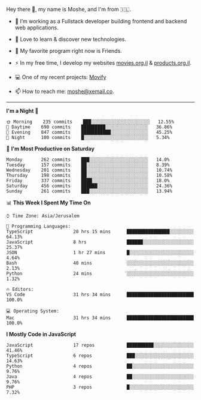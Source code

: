 Hey there 👋, my name is Moshe, and I'm from 🇮🇱.

- :telescope: I’m working as a Fullstack developer building frontend and backend web applications.

- :seedling: Love to learn & discover new technologies.

- 🍿 My favorite program right now is Friends.

- :zap: In my free time, I develop my websites [movies.org.il](https://movies.org.il) & [products.org.il](https://products.org.il).

- 💻 One of my recent projects: [Movify](https://github.com/jewishmoses/movify)

- :mailbox: How to reach me: moshe@xemail.co.

<hr/>

<!--START_SECTION:waka-->
**I'm a Night 🦉** 

```text
🌞 Morning    235 commits    ███░░░░░░░░░░░░░░░░░░░░░░   12.55% 
🌆 Daytime    690 commits    █████████░░░░░░░░░░░░░░░░   36.86% 
🌃 Evening    847 commits    ███████████░░░░░░░░░░░░░░   45.25% 
🌙 Night      100 commits    █░░░░░░░░░░░░░░░░░░░░░░░░   5.34%

```
📅 **I'm Most Productive on Saturday** 

```text
Monday       262 commits    ███░░░░░░░░░░░░░░░░░░░░░░   14.0% 
Tuesday      157 commits    ██░░░░░░░░░░░░░░░░░░░░░░░   8.39% 
Wednesday    201 commits    ██░░░░░░░░░░░░░░░░░░░░░░░   10.74% 
Thursday     198 commits    ██░░░░░░░░░░░░░░░░░░░░░░░   10.58% 
Friday       337 commits    ████░░░░░░░░░░░░░░░░░░░░░   18.0% 
Saturday     456 commits    ██████░░░░░░░░░░░░░░░░░░░   24.36% 
Sunday       261 commits    ███░░░░░░░░░░░░░░░░░░░░░░   13.94%

```


📊 **This Week I Spent My Time On** 

```text
⌚︎ Time Zone: Asia/Jerusalem

💬 Programming Languages: 
TypeScript               20 hrs 15 mins      ████████████████░░░░░░░░░   64.13% 
JavaScript               8 hrs               ██████░░░░░░░░░░░░░░░░░░░   25.37% 
JSON                     1 hr 27 mins        █░░░░░░░░░░░░░░░░░░░░░░░░   4.64% 
Bash                     40 mins             ░░░░░░░░░░░░░░░░░░░░░░░░░   2.13% 
Python                   24 mins             ░░░░░░░░░░░░░░░░░░░░░░░░░   1.32%

🔥 Editors: 
VS Code                  31 hrs 34 mins      █████████████████████████   100.0%

💻 Operating System: 
Mac                      31 hrs 34 mins      █████████████████████████   100.0%

```

**I Mostly Code in JavaScript** 

```text
JavaScript               17 repos            ██████████░░░░░░░░░░░░░░░   41.46% 
TypeScript               6 repos             ███░░░░░░░░░░░░░░░░░░░░░░   14.63% 
Python                   4 repos             ██░░░░░░░░░░░░░░░░░░░░░░░   9.76% 
Java                     4 repos             ██░░░░░░░░░░░░░░░░░░░░░░░   9.76% 
PHP                      3 repos             █░░░░░░░░░░░░░░░░░░░░░░░░   7.32%

```



<!--END_SECTION:waka-->
